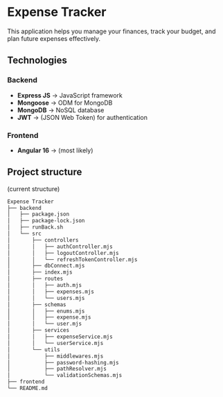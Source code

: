 # Expense Tracker

This application helps you manage your finances, track your budget, 
and plan future expenses effectively.

## Technologies

### Backend
- **Express JS** -> JavaScript framework
- **Mongoose** -> ODM for MongoDB
- **MongoDB** -> NoSQL database
- **JWT** -> (JSON Web Token) for authentication

### Frontend
- **Angular 16** -> (most likely)

## Project structure

(current structure)

```markdown
Expense Tracker
├── backend
│   ├── package.json
│   ├── package-lock.json
│   ├── runBack.sh
│   └── src
│       ├── controllers
│       │   ├── authController.mjs
│       │   ├── logoutController.mjs
│       │   └── refreshTokenController.mjs
│       ├── dbConnect.mjs
│       ├── index.mjs
│       ├── routes
│       │   ├── auth.mjs
│       │   ├── expenses.mjs
│       │   └── users.mjs
│       ├── schemas
│       │   ├── enums.mjs
│       │   ├── expense.mjs
│       │   └── user.mjs
│       ├── services
│       │   ├── expenseService.mjs
│       │   └── userService.mjs
│       └── utils
│           ├── middlewares.mjs
│           ├── password-hashing.mjs
│           ├── pathResolver.mjs
│           └── validationSchemas.mjs
├── frontend
└── README.md
```

